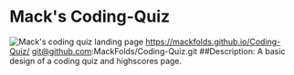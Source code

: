 # Mack's Coding-Quiz
![Mack's coding quiz landing page](https://user-images.githubusercontent.com/77771393/114126966-b13d8180-98b6-11eb-9944-13dcf088577f.png)
https://mackfolds.github.io/Coding-Quiz/
git@github.com:MackFolds/Coding-Quiz.git
##Description:
A basic design of a coding quiz and highscores page.

